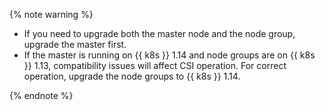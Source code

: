 {% note warning %}

* If you need to upgrade both the master node and the node group, upgrade the master first.
* If the master is running on {{ k8s }} 1.14 and node groups are on {{ k8s }} 1.13, compatibility issues will affect CSI operation. For correct operation, upgrade the node groups to {{ k8s }} 1.14.

{% endnote %}

